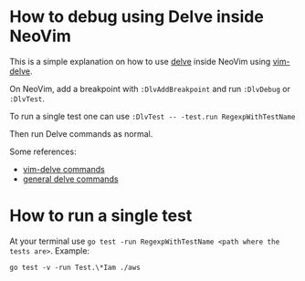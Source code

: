 # How to debug using Delve inside NeoVim

This is a simple explanation on how to use [delve](https://github.com/go-delve/delve) inside NeoVim using [vim-delve](https://github.com/sebdah/vim-delve).

On NeoVim, add a breakpoint with `:DlvAddBreakpoint` and run `:DlvDebug` or `:DlvTest`.

To run a single test one can use `:DlvTest -- -test.run RegexpWithTestName`

Then run Delve commands as normal.

Some references:

- [vim-delve commands](https://github.com/sebdah/vim-delve#commands)
- [general delve commands](https://github.com/go-delve/delve/blob/master/Documentation/cli/README.md)

# How to run a single test

At your terminal use `go test -run RegexpWithTestName <path where the tests are>`. Example:

```
go test -v -run Test.\*Iam ./aws
```
